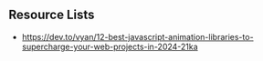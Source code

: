 

## Resource Lists

- https://dev.to/vyan/12-best-javascript-animation-libraries-to-supercharge-your-web-projects-in-2024-21ka